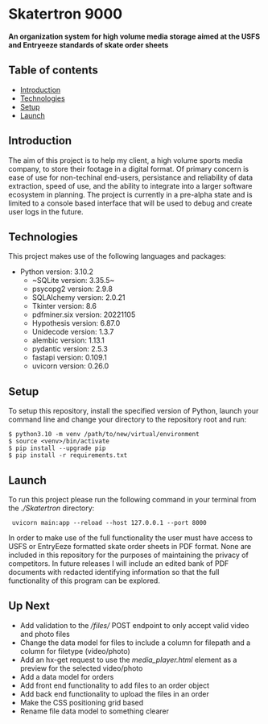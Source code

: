 # Skatertron 9000 #
**An organization system for high volume media storage aimed at the USFS and Entryeeze standards of skate order sheets**

## Table of contents
* [Introduction](#introduction)
* [Technologies](#technologies)
* [Setup](#setup)
* [Launch](#launch)

## Introduction
The aim of this project is to help my client, a high volume sports media company, to store their footage in a digital format. Of primary concern is ease of use for non-techinal end-users, persistance and reliability of data extraction, speed of use, and the ability to integrate into a larger software ecosystem in planning. The project is currently in a pre-alpha state and is limited to a console based interface that will be used to debug and create user logs in the future.

## Technologies
This project makes use of the following languages and packages:
* Python version: 3.10.2
    * ~SQLite version: 3.35.5~
    * psycopg2 version: 2.9.8 
    * SQLAlchemy version: 2.0.21 
    * Tkinter version: 8.6
    * pdfminer.six version: 20221105
    * Hypothesis version: 6.87.0
    * Unidecode version: 1.3.7
    * alembic version: 1.13.1 
    * pydantic version: 2.5.3 
    * fastapi version: 0.109.1 
    * uvicorn version: 0.26.0

## Setup
To setup this repository, install the specified version of Python, launch your command line and change your directory to the repository root and run:
```
$ python3.10 -m venv /path/to/new/virtual/environment
$ source <venv>/bin/activate
$ pip install --upgrade pip
$ pip install -r requirements.txt
```


## Launch
To run this project please run the following command in your terminal from the *./Skatertron* directory: 
```
 uvicorn main:app --reload --host 127.0.0.1 --port 8000
```
In order to make use of the full functionality the user must have access to USFS or EntryEeze formatted skate order 
sheets in PDF format. None are included in this repository for the purposes of maintaining the privacy of competitors. 
In future releases I will include an edited bank of PDF documents with redacted identifying information so that the 
full functionality of this program can be explored.


## Up Next
* Add validation to the */files/* POST endpoint to only accept valid video and photo files
* Change the data model for files to include a column for filepath and a column for filetype (video/photo)
* Add an hx-get request to use the *media_player.html* element as a preview for the selected video/photo
* Add a data model for orders
* Add front end functionality to add files to an order object
* Add back end functionality to upload the files in an order 
* Make the CSS positioning grid based
* Rename file data model to something clearer
